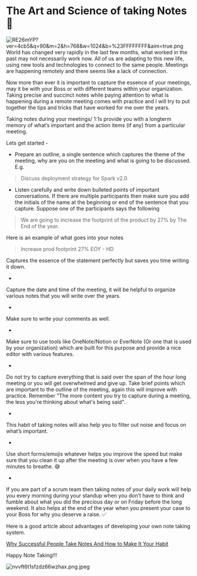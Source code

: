# The Art and Science of taking Notes 📝


![RE26mYP?ver=4cb5&q=90&m=2&h=768&w=1024&b=%23FFFFFFFF&aim=true.png](https://cdn.hashnode.com/res/hashnode/image/upload/v1600211294771/AiJdwr-Br.png)
World has changed very rapidly in the last few months, what worked in the past may not necessarily work now. All of us are adapting to this new life, using new tools and technologies to connect to the same people. Meetings are happening remotely and there seems like a lack of connection.

Now more than ever it is important to capture the essence of your meetings, may it be with your Boss or with different teams within your organization. Taking precise and succinct notes while paying attention to what is happening during a remote meeting comes with practice and I will try to put together the tips and tricks that have worked for me over the years.

Taking notes during your meetings/ 1:1s provide you with a longterm memory of what’s important and the action items (if any) from a particular meeting.

Lets get started -


- Prepare an outline, a single sentence which captures the theme of the meeting, why are you on the meeting and what is going to be discussed. E.g.

> Discuss deployment strategy for Spark v2.0


- Listen carefully and write down bulleted points of important conversations. If there are multiple participants then make sure you add the initials of the name at the beginning or end of the sentence that you capture. Suppose one of the participants says the following

> We are going to increase the footprint of the product by 27% by The End of the year.
> 

Here is an example of what goes into your notes


> Increase prod footprint 27% EOY - HD
> 

Captures the essence of the statement perfectly but saves you time writing it down.


- 
Capture the date and time of the meeting, it will be helpful to organize various notes that you will write over the years.

- 
Make sure to write your comments as well.

- 
Make sure to use tools like OneNote/Notion or EverNote (Or one that is used by your organization) which are built for this purpose and provide a nice editor with various features.

- 
Do not try to capture everything that is said over the span of the hour long meeting or you will get overwhelmed and give up. Take brief points which are important to the outline of the meeting, again this will improve with practice. Remember "The more content you try to capture during a meeting, the less you're thinking about what's being said".

- 
This habit of taking notes will also help you to filter out noise and focus on what’s important.

- 
Use short forms/emojis whatever helps you improve the speed but make sure that you clean it up after the meeting is over when you have a few minutes to breathe. 😅

- 
If you are part of a scrum team then taking notes of your daily work will help you every morning during your standup when you don’t have to think and fumble about what you did the precious day or on Friday before the long weekend. It also helps at the end of the year when you present your case to your Boss for why you deserve a raise. ✅


 Here is a good article about advantages of developing your own note taking system.

[Why Successful People Take Notes And How to Make It Your Habit](https://www.lifehack.org/796333/take-notes) 



Happy Note Taking!!!


![nvvft6t1sfzdz66wzhax.png.jpeg](https://cdn.hashnode.com/res/hashnode/image/upload/v1600211310589/arZXhx258.jpeg)
